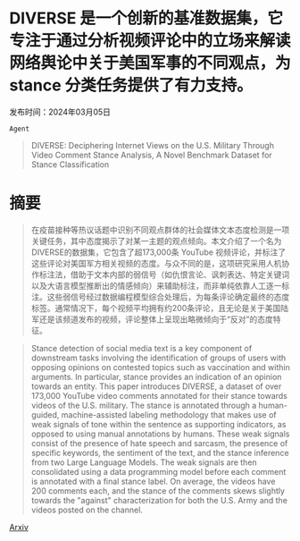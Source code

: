 # DIVERSE 是一个创新的基准数据集，它专注于通过分析视频评论中的立场来解读网络舆论中关于美国军事的不同观点，为 stance 分类任务提供了有力支持。

发布时间：2024年03月05日

`Agent`

> DIVERSE: Deciphering Internet Views on the U.S. Military Through Video Comment Stance Analysis, A Novel Benchmark Dataset for Stance Classification

# 摘要

> 在疫苗接种等热议话题中识别不同观点群体的社会媒体文本态度检测是一项关键任务，其中态度揭示了对某一主题的观点倾向。本文介绍了一个名为DIVERSE的数据集，它包含了超173,000条 YouTube 视频评论，并标注了这些评论对美国军方相关视频的态度。与众不同的是，这项研究采用人机协作标注法，借助于文本内部的弱信号（如仇恨言论、讽刺表达、特定关键词以及大语言模型推断出的情感倾向）来辅助标注，而非单纯依靠人工逐一标注。这些弱信号经过数据编程模型综合处理后，为每条评论确定最终的态度标签。通常情况下，每个视频平均拥有约200条评论，且无论是关于美国陆军还是该频道发布的视频，评论整体上呈现出略微倾向于“反对”的态度特征。

> Stance detection of social media text is a key component of downstream tasks involving the identification of groups of users with opposing opinions on contested topics such as vaccination and within arguments. In particular, stance provides an indication of an opinion towards an entity. This paper introduces DIVERSE, a dataset of over 173,000 YouTube video comments annotated for their stance towards videos of the U.S. military. The stance is annotated through a human-guided, machine-assisted labeling methodology that makes use of weak signals of tone within the sentence as supporting indicators, as opposed to using manual annotations by humans. These weak signals consist of the presence of hate speech and sarcasm, the presence of specific keywords, the sentiment of the text, and the stance inference from two Large Language Models. The weak signals are then consolidated using a data programming model before each comment is annotated with a final stance label. On average, the videos have 200 comments each, and the stance of the comments skews slightly towards the "against" characterization for both the U.S. Army and the videos posted on the channel.

[Arxiv](https://arxiv.org/abs/2403.03334)